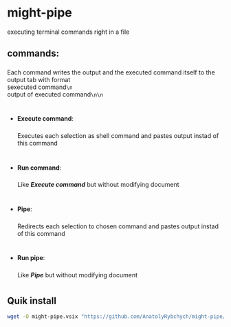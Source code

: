 # might-pipe
executing terminal commands right in a file

## commands:
###
Each command writes the output and the executed command itself to the output tab with format
<br/>
`$`executed command`\n`
<br/>
output of executed command`\n\n`
#

* **Execute command**:
    ###
    Executes each selection as shell command and pastes output instad of this command
    #
    
* **Run command**:
    ###
    Like **_Execute command_** but without modifying document
    #
* **Pipe**:
    ###
    Redirects each selection to chosen command and pastes output instad of this command
    #
* **Run pipe**:
    ###
    Like **_Pipe_** but without modifying document
    #

## Quik install
```sh 
wget -O might-pipe.vsix "https://github.com/AnatolyRybchych/might-pipe/blob/main/bin/might-pipe-0.0.1.vsix?raw=true" && code --install-extension ./might-pipe.vsix
```

